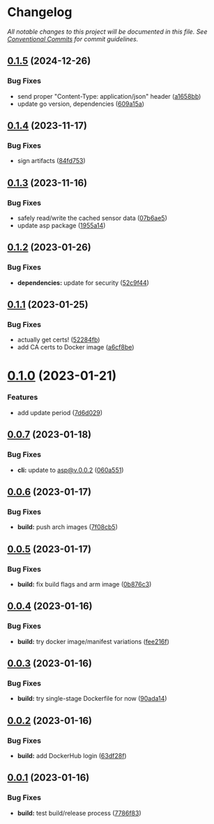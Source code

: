 # Changelog

_All notable changes to this project will be documented in this file. See [Conventional Commits](https://www.conventionalcommits.org/) for commit guidelines._


## [0.1.5](https://github.com/JaredReisinger/sensorpush-proxy/compare/v0.1.4...v0.1.5) (2024-12-26)


### Bug Fixes

* send proper "Content-Type: application/json" header ([a1658bb](https://github.com/JaredReisinger/sensorpush-proxy/commit/a1658bb786b200804d3344165b5d0a0709aa359c))
* update go version, dependencies ([609a15a](https://github.com/JaredReisinger/sensorpush-proxy/commit/609a15aa580c4de4b62b06228e1b0bd75fb49c93))

## [0.1.4](https://github.com/JaredReisinger/sensorpush-proxy/compare/v0.1.3...v0.1.4) (2023-11-17)


### Bug Fixes

* sign artifacts ([84fd753](https://github.com/JaredReisinger/sensorpush-proxy/commit/84fd753ac30d86a0998377729bdb9953dadb940e))

## [0.1.3](https://github.com/JaredReisinger/sensorpush-proxy/compare/v0.1.2...v0.1.3) (2023-11-16)


### Bug Fixes

* safely read/write the cached sensor data ([07b6ae5](https://github.com/JaredReisinger/sensorpush-proxy/commit/07b6ae525be650bb3b06cc62544d8be25df587f6))
* update asp package ([1955a14](https://github.com/JaredReisinger/sensorpush-proxy/commit/1955a149d35cb7649d9c7a041f481f1e43b3486a))

## [0.1.2](https://github.com/JaredReisinger/sensorpush-proxy/compare/v0.1.1...v0.1.2) (2023-01-26)


### Bug Fixes

* **dependencies:** update for security ([52c9f44](https://github.com/JaredReisinger/sensorpush-proxy/commit/52c9f448a86a9afee9a488782eaa332f5b0e91d0))

## [0.1.1](https://github.com/JaredReisinger/sensorpush-proxy/compare/v0.1.0...v0.1.1) (2023-01-25)


### Bug Fixes

* actually get certs! ([52284fb](https://github.com/JaredReisinger/sensorpush-proxy/commit/52284fb67cd07004711091aee77ec3a58984a6ec))
* add CA certs to Docker image ([a6cf8be](https://github.com/JaredReisinger/sensorpush-proxy/commit/a6cf8befb73968d3af7ebf8bc768988abaca2019))

# [0.1.0](https://github.com/JaredReisinger/sensorpush-proxy/compare/v0.0.7...v0.1.0) (2023-01-21)


### Features

* add update period ([7d6d029](https://github.com/JaredReisinger/sensorpush-proxy/commit/7d6d0290cfa4036fc583928f44744417edd04c22))

## [0.0.7](https://github.com/JaredReisinger/sensorpush-proxy/compare/v0.0.6...v0.0.7) (2023-01-18)


### Bug Fixes

* **cli:** update to asp@v.0.0.2 ([060a551](https://github.com/JaredReisinger/sensorpush-proxy/commit/060a551800ec2178acaa9d138a5f858c81d0486c))

## [0.0.6](https://github.com/JaredReisinger/sensorpush-proxy/compare/v0.0.5...v0.0.6) (2023-01-17)


### Bug Fixes

* **build:** push arch images ([7f08cb5](https://github.com/JaredReisinger/sensorpush-proxy/commit/7f08cb5a6c7178411134cf68e3328b9a1df16942))

## [0.0.5](https://github.com/JaredReisinger/sensorpush-proxy/compare/v0.0.4...v0.0.5) (2023-01-17)


### Bug Fixes

* **build:** fix build flags and arm image ([0b876c3](https://github.com/JaredReisinger/sensorpush-proxy/commit/0b876c3393dbafbebc6d1fe307353d44ea4a3427))

## [0.0.4](https://github.com/JaredReisinger/sensorpush-proxy/compare/v0.0.3...v0.0.4) (2023-01-16)


### Bug Fixes

* **build:** try docker image/manifest variations ([fee216f](https://github.com/JaredReisinger/sensorpush-proxy/commit/fee216f0b0bb974ff0968a9a9dd393a4edd983ed))

## [0.0.3](https://github.com/JaredReisinger/sensorpush-proxy/compare/v0.0.2...v0.0.3) (2023-01-16)


### Bug Fixes

* **build:** try single-stage Dockerfile for now ([90ada14](https://github.com/JaredReisinger/sensorpush-proxy/commit/90ada14de8cd8e136f51331033a13513d44927b1))

## [0.0.2](https://github.com/JaredReisinger/sensorpush-proxy/compare/v0.0.1...v0.0.2) (2023-01-16)


### Bug Fixes

* **build:** add DockerHub login ([63df28f](https://github.com/JaredReisinger/sensorpush-proxy/commit/63df28f70f7c77b24c54db03c0d9930b2b76086f))

## [0.0.1](https://github.com/JaredReisinger/sensorpush-proxy/compare/v0.0.0...v0.0.1) (2023-01-16)


### Bug Fixes

* **build:** test build/release process ([7786f83](https://github.com/JaredReisinger/sensorpush-proxy/commit/7786f835cfb63c3593c0c858d6b3400e3b9e1dd8))
